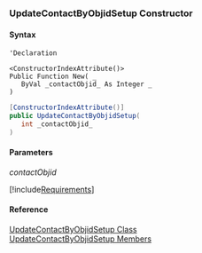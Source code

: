 ﻿### UpdateContactByObjidSetup Constructor

#### Syntax

```vbnet
'Declaration

<ConstructorIndexAttribute()>
Public Function New( _
   ByVal _contactObjid_ As Integer _
)
```

```csharp
[ConstructorIndexAttribute()]
public UpdateContactByObjidSetup( 
   int _contactObjid_
)
```

#### Parameters

_contactObjid_

[!include[Requirements](../partials/requirements.md)]

#### Reference

[UpdateContactByObjidSetup Class](FChoice.Toolkits.Clarify~FChoice.Toolkits.Clarify.Interfaces.UpdateContactByObjidSetup.md)  
[UpdateContactByObjidSetup Members](FChoice.Toolkits.Clarify~FChoice.Toolkits.Clarify.Interfaces.UpdateContactByObjidSetup_members.md)
